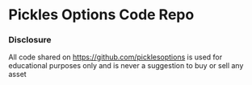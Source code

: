# Pickles Options Code Repo

### Disclosure
All code shared on https://github.com/picklesoptions is used for educational purposes only and is never a suggestion to buy or sell any asset

